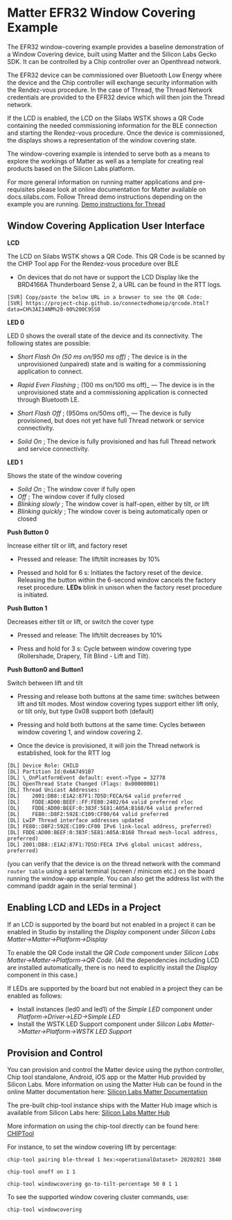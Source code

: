 # Matter EFR32 Window Covering Example

The EFR32 window-covering example provides a baseline demonstration of a Window
Covering device, built using Matter and the Silicon Labs Gecko SDK. It can be
controlled by a Chip controller over an Openthread network.

The EFR32 device can be commissioned over Bluetooth Low Energy where the device
and the Chip controller will exchange security information with the Rendez-vous
procedure. In the case of Thread, the Thread Network credentials are provided to
the EFR32 device which will then join the Thread network.

If the LCD is enabled, the LCD on the Silabs WSTK shows a QR Code containing the
needed commissioning information for the BLE connection and starting the
Rendez-vous procedure. Once the device is commissioned, the displays shows a
representation of the window covering state.

The window-covering example is intended to serve both as a means to explore the
workings of Matter as well as a template for creating real products based on the
Silicon Labs platform.

For more general information on running matter applications and pre-requisites please look at online 
documentation for Matter available on docs.silabs.com. Follow Thread demo instructions depending on the example you are running.
[Demo instructions for Thread](https://docs.silabs.com/matter/2.0.0/matter-thread)

## Window Covering Application User Interface

**LCD** 

The LCD on Silabs WSTK shows a QR Code. This QR Code is be scanned by the CHIP Tool app For the Rendez-vous procedure over BLE

* On devices that do not have or support the LCD Display like the BRD4166A Thunderboard Sense 2, a URL can be found in the RTT logs.

```shell
[SVR] Copy/paste the below URL in a browser to see the QR Code:
[SVR] https://project-chip.github.io/connectedhomeip/qrcode.html?data=CH%3AI34NM%20-00%200C9SS0
```

**LED 0** 

LED 0 shows the overall state of the device and its connectivity. The following states are possible:

-   _Short Flash On (50 ms on/950 ms off)_ ; The device is in the
            unprovisioned (unpaired) state and is waiting for a commissioning
            application to connect.

-   _Rapid Even Flashing_ ; (100 ms on/100 ms off)_ &mdash; The device is in the
            unprovisioned state and a commissioning application is connected through
            Bluetooth LE.

-   _Short Flash Off_ ; (950ms on/50ms off)_ &mdash; The device is fully
            provisioned, but does not yet have full Thread network or service
            connectivity.

-   _Solid On_ ; The device is fully provisioned and has full Thread
            network and service connectivity.

**LED 1** 

Shows the state of the window covering

-   _Solid On_ ; The window cover if fully open
-   _Off_ ; The window cover if fully closed
-   _Blinking slowly_ ; The window cover is half-open, either by tilt, or lift
-   _Blinking quickly_ ; The window cover is being automatically open or closed

**Push Button 0** 

Increase either tilt or lift, and factory reset

-   Pressed and release: The lift/tilt increases by 10%

-   Pressed and hold for 6 s: Initiates the factory reset of the device.
            Releasing the button within the 6-second window cancels the factory reset
            procedure. **LEDs** blink in unison when the factory reset procedure is
            initiated.

**Push Button 1** 

Decreases either tilt or lift, or switch the cover type

-   Pressed and release: The lift/tilt decreases by 10%

-   Press and hold for 3 s: Cycle between window covering type (Rollershade, Drapery, Tilt Blind - Lift and Tilt).

**Push Button0 and Button1** 

Switch between lift and tilt

- Pressing and release both buttons at the same time: switches between lift and tilt modes. Most window covering types support either lift only, or tilt only, but type 0x08 support both (default)

- Pressing and hold both buttons at the same time: Cycles between window covering 1, and window covering 2.

*   Once the device is provisioned, it will join the Thread network is
    established, look for the RTT log

```shell
[DL] Device Role: CHILD
[DL] Partition Id:0x6A7491B7
[DL] \_OnPlatformEvent default: event->Type = 32778
[DL] OpenThread State Changed (Flags: 0x00000001)
[DL] Thread Unicast Addresses:
[DL]    2001:DB8::E1A2:87F1:7D5D:FECA/64 valid preferred
[DL]    FDDE:AD00:BEEF::FF:FE00:2402/64 valid preferred rloc
[DL]    FDDE:AD00:BEEF:0:383F:5E81:A05A:B168/64 valid preferred
[DL]    FE80::D8F2:592E:C109:CF00/64 valid preferred
[DL] LwIP Thread interface addresses updated
[DL] FE80::D8F2:592E:C109:CF00 IPv6 link-local address, preferred)
[DL] FDDE:AD00:BEEF:0:383F:5E81:A05A:B168 Thread mesh-local address, preferred)
[DL] 2001:DB8::E1A2:87F1:7D5D:FECA IPv6 global unicast address, preferred)
```

(you can verify that the device is on the thread network with the command
    `router table` using a serial terminal (screen / minicom etc.) on the board
    running the window-app example. You can also get the address list with the
    command ipaddr again in the serial terminal )

## Enabling LCD and LEDs in a Project

If an LCD is supported by the board but not enabled in a project it can be enabled in Studio by installing the _Display_ component under _Silicon Labs Matter->Matter->Platform->Display_

To enable the QR Code install the _QR Code_ component under _Silicon Labs Matter->Matter->Platform->QR Code_. (All the dependencies including LCD are installed automatically, there is no need to explicitly install the _Display_ component in this case.)

If LEDs are supported by the board but not enabled in a project they can be enabled as follows:
-   Install instances (led0 and led1) of the _Simple LED_ component under _Platform->Driver->LED->Simple LED_
-   Install the WSTK LED Support component under _Silicon Labs Matter->Matter->Platform->WSTK LED Support_

## Provision and Control

You can provision and control the Matter device using the python controller, Chip tool standalone, Android, iOS app or the Matter Hub provided by Silicon Labs. More information on using the Matter Hub can be found in the online Matter documentation here: [Silicon Labs Matter Documentation](https://docs.silabs.com/matter/2.0.0/matter-thread/raspi-img)

The pre-built chip-tool instance ships with the Matter Hub image which is available from Silicon Labs here: [Silicon Labs Matter Hub](https://www.silabs.com/documents/public/software/SilabsMatterPi_2.0.0-1.1.zip)
    
More information on using the chip-tool directly can be found here: [CHIPTool](https://github.com/project-chip/connectedhomeip/blob/master/examples/chip-tool/README.md) 

For instance, to set the window covering lift by percentage:

```shell
chip-tool pairing ble-thread 1 hex:<operationalDataset> 20202021 3840

chip-tool onoff on 1 1

chip-tool windowcovering go-to-tilt-percentage 50 0 1 1
```

To see the supported window covering cluster commands, use:

```shell
chip-tool windowcovering
```
